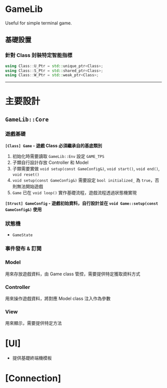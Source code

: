 # GameLib
Useful for simple terminal game.

## 基礎設置

### 針對 Class 封裝特定智能指標
```cpp
using Class::U_Ptr = std::unique_ptr<Class>;
using Class::S_Ptr = std::shared_ptr<Class>;
using Class::W_Ptr = std::weak_ptr<Class>;
```

---

# 主要設計

## `GameLib::Core`

### 遊戲基礎

**`[Class] Game` - 遊戲 Class 必須繼承自的基底類別**
1. 初始化時需要讀取 `GameLib::Env` 設定 `GAME_TPS`
2. 子類自行設計存放 Controller 和 Model
3. 子類需要實做 `void setup(const GameConfig&)`, `void start()`, `void end()`, `void reset()`
4. `void setup(const GameConfig&)` 需要設定 `bool initialized_` 為 `true`，否則無法開始遊戲
5. `Game` 已在 `void loop()` 實作基礎流程，遊戲流程透過狀態機實現

**`[Struct] GameConfig` - 遊戲初始資料，自行設計並在 `void Game::setup(const GameConfig&)` 使用**

### 狀態機
- `GameState`

### 事件發布 & 訂閱

### Model
用來存放遊戲資料，由 Game class 管控，需要提供特定獲取資料方式

### Controller
用來操作遊戲資料，將對應 Model class 注入作為參數

### View
用來顯示，需要提供特定方法

# [UI]

- 提供基礎終端機模板

# [Connection]
